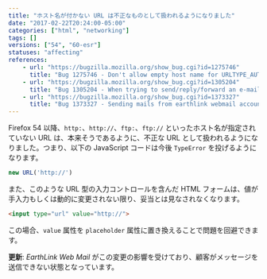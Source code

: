 ```yaml
---
title: "ホスト名が付かない URL は不正なものとして扱われるようになりました"
date: "2017-02-22T20:24:00-05:00"
categories: ["html", "networking"]
tags: []
versions: ["54", "60-esr"]
statuses: "affecting"
references:
    - url: "https://bugzilla.mozilla.org/show_bug.cgi?id=1275746"
      title: "Bug 1275746 - Don't allow empty host name for URLTYPE_AUTHORITY URLs"
    - url: "https://bugzilla.mozilla.org/show_bug.cgi?id=1305204"
      title: "Bug 1305204 - When trying to send/reply/forward an e-mail on webmail.earthlink.net I get a message \"Please enter a URL\""
    - url: "https://bugzilla.mozilla.org/show_bug.cgi?id=1373327"
      title: "Bug 1373327 - Sending mails from earthlink webmail account stopped working in Firefox 54"
---
```

Firefox 54 以降、`http:`、`http://`、`ftp:`、`ftp://` といったホスト名が指定されていない URL は、本来そうであるように、不正な URL として扱われるようになりました。つまり、以下の JavaScript コードは今後 `TypeError` を投げるようになります。

```js
new URL('http://')
```

また、このような URL 型の入力コントロールを含んだ HTML フォームは、値が手入力もしくは動的に変更されない限り、妥当とは見なされなくなります。

```html
<input type="url" value="http://">
```

この場合、`value` 属性を `placeholder` 属性に置き換えることで問題を回避できます。

**更新**: *EarthLink Web Mail* がこの変更の影響を受けており、顧客がメッセージを送信できない状態となっています。
